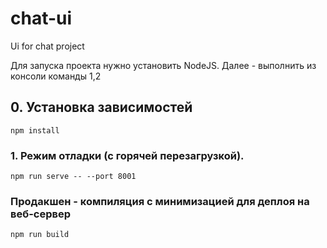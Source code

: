 # chat-ui
Ui for chat project



Для запуска проекта нужно установить NodeJS. Далее - выполнить из консоли команды 1,2

## 0. Установка зависимостей
```
npm install
```

### 1. Режим отладки (с горячей перезагрузкой). 
```
npm run serve -- --port 8001
```

### Продакшен - компиляция с минимизацией для деплоя на веб-сервер
```
npm run build
```
